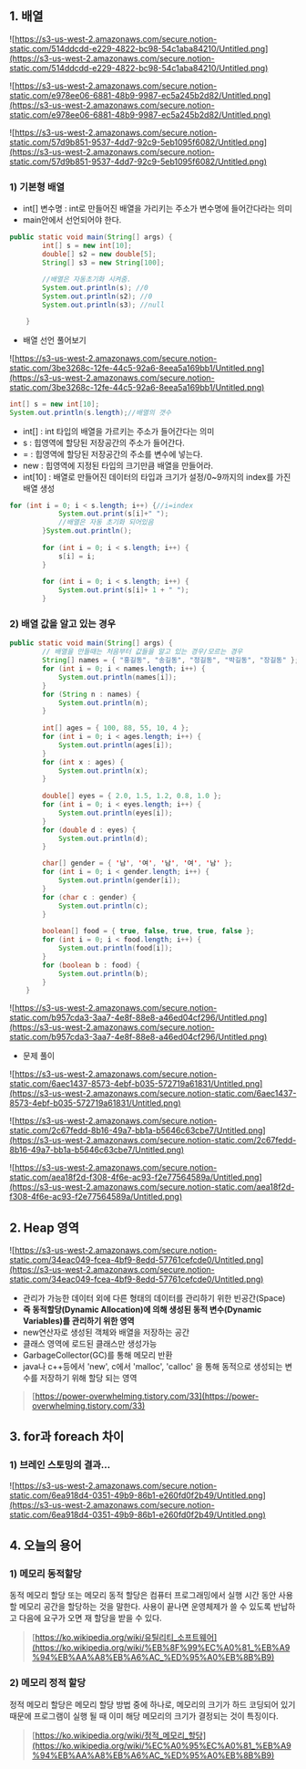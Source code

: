 ## 1. 배열

![https://s3-us-west-2.amazonaws.com/secure.notion-static.com/514ddcdd-e229-4822-bc98-54c1aba84210/Untitled.png](https://s3-us-west-2.amazonaws.com/secure.notion-static.com/514ddcdd-e229-4822-bc98-54c1aba84210/Untitled.png)

![https://s3-us-west-2.amazonaws.com/secure.notion-static.com/e978ee06-6881-48b9-9987-ec5a245b2d82/Untitled.png](https://s3-us-west-2.amazonaws.com/secure.notion-static.com/e978ee06-6881-48b9-9987-ec5a245b2d82/Untitled.png)

![https://s3-us-west-2.amazonaws.com/secure.notion-static.com/57d9b851-9537-4dd7-92c9-5eb1095f6082/Untitled.png](https://s3-us-west-2.amazonaws.com/secure.notion-static.com/57d9b851-9537-4dd7-92c9-5eb1095f6082/Untitled.png)

### 1) 기본형 배열

- int[] 변수명 : int로 만들어진 배열을 가리키는 주소가 변수명에 들어간다라는 의미
- main안에서 선언되어야 한다.

```java
public static void main(String[] args) {
		int[] s = new int[10];
		double[] s2 = new double[5];
		String[] s3 = new String[100];
		
		//배열은 자동초기화 시켜줌.
		System.out.println(s); //0
		System.out.println(s2); //0
		System.out.println(s3); //null

	}
```

- 배열 선언 풀어보기

![https://s3-us-west-2.amazonaws.com/secure.notion-static.com/3be3268c-12fe-44c5-92a6-8eea5a169bb1/Untitled.png](https://s3-us-west-2.amazonaws.com/secure.notion-static.com/3be3268c-12fe-44c5-92a6-8eea5a169bb1/Untitled.png)

```java
int[] s = new int[10];
System.out.println(s.length);//배열의 갯수
```

- int[] : int 타입의 배열을 가르키는 주소가 들어간다는 의미
- s : 힙영역에 할당된 저장공간의 주소가 들어간다.
- = : 힙영역에 할당된 저장공간의 주소를 변수에 넣는다.
- new : 힙영역에 지정된 타입의 크기만큼 배열을 만들어라.
- int[10] : 배열로 만들어진 데이터의 타입과 크기가 설정/0~9까지의 index를 가진 배열 생성

```java
for (int i = 0; i < s.length; i++) {//i=index
			System.out.print(s[i]+" ");
			//배열은 자동 초기화 되어있음
		}System.out.println();
		
		for (int i = 0; i < s.length; i++) {
			s[i] = i;
		}
		
		for (int i = 0; i < s.length; i++) {
			System.out.print(s[i]+ 1 + " ");
		}
```

### 2) 배열 값을 알고 있는 경우

```java
public static void main(String[] args) {
		// 배열을 만들때는 처음부터 값들을 알고 있는 경우/모르는 경우
		String[] names = { "홍길동", "송길동", "정길동", "박길동", "장길동" };
		for (int i = 0; i < names.length; i++) {
			System.out.println(names[i]);
		}
		for (String n : names) {
			System.out.println(n);
		}
		
		int[] ages = { 100, 88, 55, 10, 4 };
		for (int i = 0; i < ages.length; i++) {
			System.out.println(ages[i]);
		}
		for (int x : ages) {
			System.out.println(x);
		}
		
		double[] eyes = { 2.0, 1.5, 1.2, 0.8, 1.0 };
		for (int i = 0; i < eyes.length; i++) {
			System.out.println(eyes[i]);
		}
		for (double d : eyes) {
			System.out.println(d);
		}

		char[] gender = { '남', '여', '남', '여', '남' };
		for (int i = 0; i < gender.length; i++) {
			System.out.println(gender[i]);
		}
		for (char c : gender) {
			System.out.println(c);
		}
		
		boolean[] food = { true, false, true, true, false };
		for (int i = 0; i < food.length; i++) {
			System.out.println(food[i]);
		}
		for (boolean b : food) {
			System.out.println(b);
		}
	}
```

![https://s3-us-west-2.amazonaws.com/secure.notion-static.com/b957cda3-3aa7-4e8f-88e8-a46ed04cf296/Untitled.png](https://s3-us-west-2.amazonaws.com/secure.notion-static.com/b957cda3-3aa7-4e8f-88e8-a46ed04cf296/Untitled.png)

- 문제 풀이

![https://s3-us-west-2.amazonaws.com/secure.notion-static.com/6aec1437-8573-4ebf-b035-572719a61831/Untitled.png](https://s3-us-west-2.amazonaws.com/secure.notion-static.com/6aec1437-8573-4ebf-b035-572719a61831/Untitled.png)

![https://s3-us-west-2.amazonaws.com/secure.notion-static.com/2c67fedd-8b16-49a7-bb1a-b5646c63cbe7/Untitled.png](https://s3-us-west-2.amazonaws.com/secure.notion-static.com/2c67fedd-8b16-49a7-bb1a-b5646c63cbe7/Untitled.png)

![https://s3-us-west-2.amazonaws.com/secure.notion-static.com/aea18f2d-f308-4f6e-ac93-f2e77564589a/Untitled.png](https://s3-us-west-2.amazonaws.com/secure.notion-static.com/aea18f2d-f308-4f6e-ac93-f2e77564589a/Untitled.png)

## 2. Heap 영역

![https://s3-us-west-2.amazonaws.com/secure.notion-static.com/34eac049-fcea-4bf9-8edd-57761cefcde0/Untitled.png](https://s3-us-west-2.amazonaws.com/secure.notion-static.com/34eac049-fcea-4bf9-8edd-57761cefcde0/Untitled.png)

- 관리가 가능한 데이터 외에 다른 형태의 데이터를 관리하기 위한 빈공간(Space)
- **즉 동적할당(Dynamic Allocation)에 의해 생성된 동적 변수(Dynamic Variables)를 관리하기 위한 영역**
- new연산자로 생성된 객체와 배열을 저장하는 공간
- 클래스 영역에 로드된 클래스만 생성가능
- GarbageCollector(GC)를 통해 메모리 반환
- java나 c++등에서 'new', c에서 'malloc', 'calloc' 을 통해 동적으로 생성되는 변수를 저장하기 위해 할당 되는 영역

> [https://power-overwhelming.tistory.com/33](https://power-overwhelming.tistory.com/33)

## 3. for과 foreach 차이

### 1) 브레인 스토밍의 결과...

![https://s3-us-west-2.amazonaws.com/secure.notion-static.com/6ea918d4-0351-49b9-86b1-e260fd0f2b49/Untitled.png](https://s3-us-west-2.amazonaws.com/secure.notion-static.com/6ea918d4-0351-49b9-86b1-e260fd0f2b49/Untitled.png)

## 4. 오늘의 용어

### 1) 메모리 동적할당

동적 메모리 할당 또는 메모리 동적 할당은 컴퓨터 프로그래밍에서 실행 시간 동안 사용할 메모리 공간을 할당하는 것을 말한다. 사용이 끝나면 운영체제가 쓸 수 있도록 반납하고 다음에 요구가 오면 재 할당을 받을 수 있다.

> [https://ko.wikipedia.org/wiki/유틸리티_소프트웨어](https://ko.wikipedia.org/wiki/%EB%8F%99%EC%A0%81_%EB%A9%94%EB%AA%A8%EB%A6%AC_%ED%95%A0%EB%8B%B9)

### 2) 메모리 정적 할당

정적 메모리 할당은 메모리 할당 방법 중에 하나로, 메모리의 크기가 하드 코딩되어 있기 때문에 프로그램이 실행 될 때 이미 해당 메모리의 크기가 결정되는 것이 특징이다.

> [https://ko.wikipedia.org/wiki/정적_메모리_할당](https://ko.wikipedia.org/wiki/%EC%A0%95%EC%A0%81_%EB%A9%94%EB%AA%A8%EB%A6%AC_%ED%95%A0%EB%8B%B9)
